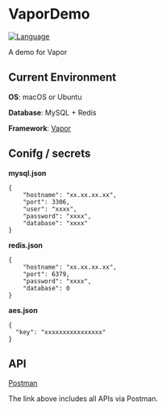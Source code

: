 # VaporDemo

[![Language](https://img.shields.io/badge/Swift-3.1-brightgreen.svg)](http://swift.org)

A demo for Vapor

## Current Environment

**OS**: macOS or Ubuntu

**Database**: MySQL + Redis

**Framework**: [Vapor](https://github.com/vapor/vapor)

## Conifg / secrets

**mysql.json**

```
{
    "hostname": "xx.xx.xx.xx",
    "port": 3306,
    "user": "xxxx",
    "password": "xxxx",
    "database": "xxxx"
}
```

**redis.json**

```
{
    "hostname": "xx.xx.xx.xx",
    "port": 6379,
    "password": "xxxx",
    "database": 0
}
```

**aes.json**

```
{
  "key": "xxxxxxxxxxxxxxxx"
}

```

## API

[Postman](https://www.getpostman.com/collections/b086c87eca32e606fb00)

The link above includes all APIs via Postman.
